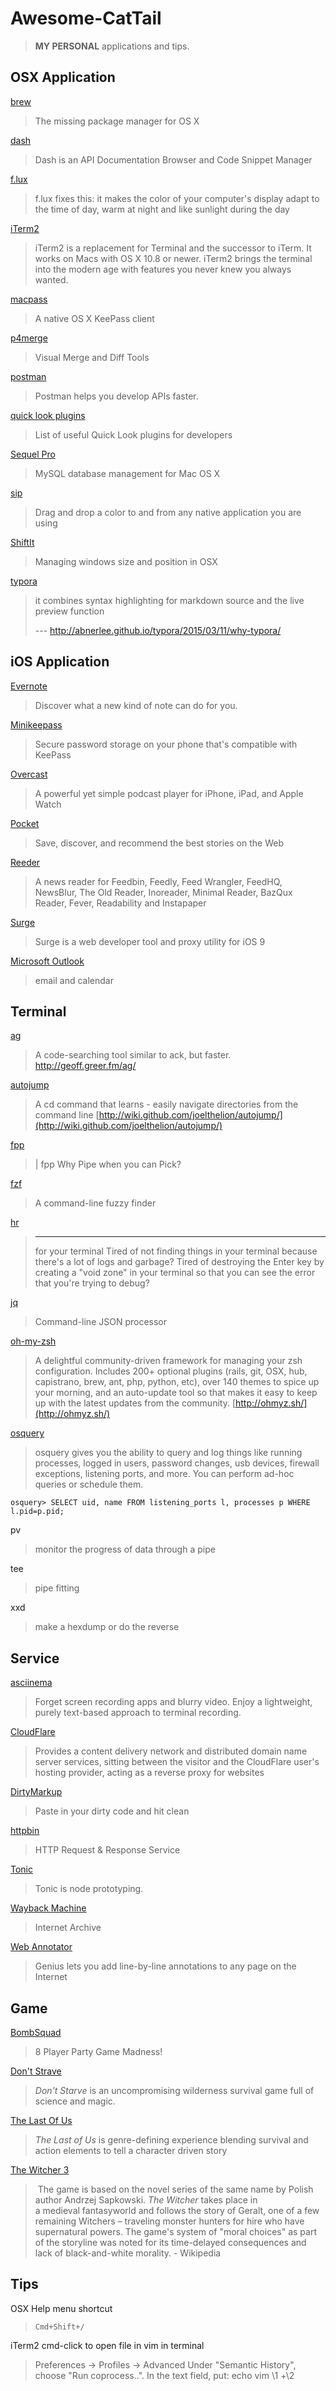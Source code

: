 # Awesome-CatTail

> **MY PERSONAL** applications and tips.

## OSX Application

[brew](http://brew.sh/)

> The missing package manager for OS X

[dash](https://kapeli.com/)

> Dash is an API Documentation Browser and Code Snippet Manager

[f.lux](https://justgetflux.com/)

> f.lux fixes this: it makes the color of your computer's display adapt to the time of day, warm at night and like sunlight during the day

[iTerm2](https://www.iterm2.com/)

> iTerm2 is a replacement for Terminal and the successor to iTerm. It works on Macs with OS X 10.8 or newer. iTerm2 brings the terminal into the modern age with features you never knew you always wanted.

[macpass](https://github.com/mstarke/MacPass)

> A native OS X KeePass client

[p4merge](https://www.perforce.com/product/components/perforce-visual-merge-and-diff-tools)

> Visual Merge and Diff Tools

[postman](https://www.getpostman.com/)

> Postman helps you develop APIs faster.

[quick look plugins](https://github.com/sindresorhus/quick-look-plugins)

> List of useful Quick Look plugins for developers

[Sequel Pro](http://sequelpro.com/)

> MySQL database management for Mac OS X

[sip](http://theolabrothers.com/)

> Drag and drop a color to and from any native application you are using

[ShiftIt](https://github.com/fikovnik/ShiftIt)

> Managing windows size and position in OSX

[typora](http://typora.io/)

> it combines syntax highlighting for markdown source and the live preview function
>
> --- http://abnerlee.github.io/typora/2015/03/11/why-typora/

## iOS Application

[Evernote](https://evernote.com/)

> Discover what a new kind of note can do for you.

[Minikeepass](https://minikeepass.github.io/)

> Secure password storage on your phone that's compatible with KeePass

[Overcast](https://overcast.fm/)

> A powerful yet simple podcast player for iPhone, iPad, and Apple Watch

[Pocket](https://getpocket.com/)

> Save, discover, and recommend the best stories on the Web

[Reeder](http://reederapp.com/)

> A news reader for Feedbin, Feedly, Feed Wrangler, FeedHQ, NewsBlur, The Old Reader, Inoreader, Minimal Reader, BazQux Reader, Fever, Readability and Instapaper

[Surge](http://surge.run/)

> Surge is a web developer tool and proxy utility for iOS 9

[Microsoft Outlook](https://itunes.apple.com/us/app/microsoft-outlook-email-calendar/id951937596?mt=8)

> email and calendar

## Terminal

[ag](ggreer/the_silver_searcher)

> A code-searching tool similar to ack, but faster. http://geoff.greer.fm/ag/

[autojump](https://github.com/wting/autojump)

> A cd command that learns - easily navigate directories from the command line [http://wiki.github.com/joelthelion/autojump/](http://wiki.github.com/joelthelion/autojump/)

[fpp](https://facebook.github.io/PathPicker/)

> | fpp
> Why Pipe when you can Pick?

[fzf](https://github.com/junegunn/fzf)

> A command-line fuzzy finder

[hr](https://github.com/LuRsT/hr)

> <hr /> for your terminal
> Tired of not finding things in your terminal because there's a lot of logs and garbage? Tired of destroying the Enter key by creating a "void zone" in your terminal so that you can see the error that you're trying to debug?

[jq](https://github.com/stedolan/jq)

> Command-line JSON processor

[oh-my-zsh](https://github.com/robbyrussell/oh-my-zsh)

> A delightful community-driven framework for managing your zsh configuration. Includes 200+ optional plugins (rails, git, OSX, hub, capistrano, brew, ant, php, python, etc), over 140 themes to spice up your morning, and an auto-update tool so that makes it easy to keep up with the latest updates from the community. [http://ohmyz.sh/](http://ohmyz.sh/)

[osquery](https://osquery.io/)

> osquery gives you the ability to query and log things like running processes, logged in users, password changes, usb devices, firewall exceptions, listening ports, and more.
> You can perform ad-hoc queries or schedule them.

    osquery> SELECT uid, name FROM listening_ports l, processes p WHERE l.pid=p.pid;

pv

> monitor the progress of data through a pipe

tee

> pipe fitting

xxd

> make a hexdump or do the reverse

## Service

[asciinema](https://asciinema.org/)

> Forget screen recording apps and blurry video. Enjoy a lightweight, purely text-based approach to terminal recording.

[CloudFlare](https://www.cloudflare.com/)

> Provides a content delivery network and distributed domain name server services, sitting between the visitor and the CloudFlare user's hosting provider, acting as a reverse proxy for websites

[DirtyMarkup](https://www.dirtymarkup.com/)

> Paste in your dirty code and hit clean

[httpbin](http://httpbin.org/)

> HTTP Request & Response Service

[Tonic](https://tonicdev.com/)

> Tonic is node prototyping.

[Wayback Machine](https://archive.org/web/)

> Internet Archive

[Web Annotator](http://genius.com/web-annotator)

> Genius lets you add line-by-line annotations to any page on the Internet

## Game

[BombSquad](http://www.froemling.net/apps/bombsquad)

> 8 Player Party Game Madness!

[Don't Strave](http://www.kleientertainment.com/games/dont-starve)

> *Don't Starve* is an uncompromising wilderness survival game full of science and magic.

[The Last Of Us](http://www.thelastofus.playstation.com/index.html)

> *The Last of Us* is genre-defining experience blending survival and action elements to tell a character driven story

[The Witcher 3](http://thewitcher.com/en/witcher3)

> The game is based on the novel series of the same name by Polish author Andrzej Sapkowski. *The Witcher* takes place in a medieval fantasyworld and follows the story of Geralt, one of a few remaining Witchers – traveling monster hunters for hire who have supernatural powers. The game's system of "moral choices" as part of the storyline was noted for its time-delayed consequences and lack of black-and-white morality. - Wikipedia

## Tips

OSX Help menu shortcut

> `Cmd+Shift+/`

iTerm2 cmd-click to open file in vim in terminal

> Preferences -> Profiles -> Advanced
> Under "Semantic History", choose "Run coprocess..". In the text field, put:
> echo vim \1 +\2
